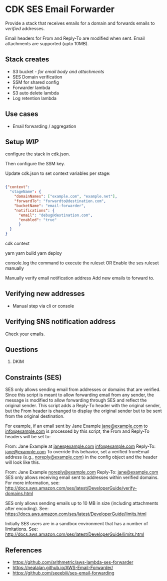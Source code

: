 # CDK SES Email Forwarder

Provide a stack that receives emails for a domain and forwards emails to *verified* addresses.

Email headers for From and Reply-To are modified when sent. Email attachments are supported (upto 10MB).

## Stack creates
* S3 bucket *- for email body and attachments*
* SES Domain verification
* SSM for shared config
* Forwarder lambda
* S3 auto delete lambda
* Log retention lambda
## Use cases
* Email forwarding / aggregation

## Setup *WIP*

configure the stack in cdk.json.

Then configure the SSM key.

Update cdk.json to set context variables per stage:
```json

{"context":
  "stageName": {
    "domainNames": ["example.com", "example.net"],
    "forwardTo": "forwardto@destination.com",
    "bucketName": "email-forwarder",
    "notifications": {
      "email": "debug@destination.com",
      "enabled": "true"
      }
  }
}
```
cdk context

yarn
yarn build
yarn deploy

console.log the command to execute the ruleset
OR Enable the ses ruleset manually

Manually verify email notification address
Add new emails to forward to.

## Verifying new addresses
- Manual step via cli or console

## Verifying SNS notification address
Check your emails.
## Questions
1. DKIM
## Constraints (SES)

SES only allows sending email from addresses or domains that are verified. Since this script is meant to allow forwarding email from any sender, the message is modified to allow forwarding through SES and reflect the original sender. This script adds a Reply-To header with the original sender, but the From header is changed to display the original sender but to be sent from the original destination.

For example, if an email sent by Jane Example <jane@example.com> to info@example.com is processed by this script, the From and Reply-To headers will be set to:

From: Jane Example at jane@example.com <info@example.com>
Reply-To: jane@example.com
To override this behavior, set a verified fromEmail address (e.g., noreply@example.com) in the config object and the header will look like this.

From: Jane Example <noreply@example.com>
Reply-To: jane@example.com
SES only allows receiving email sent to addresses within verified domains. For more information, see: http://docs.aws.amazon.com/ses/latest/DeveloperGuide/verify-domains.html

SES only allows sending emails up to 10 MB in size (including attachments after encoding). See: https://docs.aws.amazon.com/ses/latest/DeveloperGuide/limits.html

Initially SES users are in a sandbox environment that has a number of limitations. See: http://docs.aws.amazon.com/ses/latest/DeveloperGuide/limits.html


## References
- https://github.com/arithmetric/aws-lambda-ses-forwarder
- https://nealalan.github.io/AWS-Email-Forwarder/
- https://github.com/seeebiii/ses-email-forwarding
